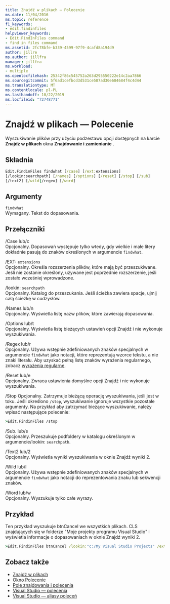 ```yaml
---
title: Znajdź w plikach — Polecenie
ms.date: 11/04/2016
ms.topic: reference
f1_keywords:
- edit.findinfiles
helpviewer_keywords:
- Edit.FindInFiles command
- find in files command
ms.assetid: 2fc78bfe-b339-4599-97f9-4cafd8a194d9
author: jillre
ms.author: jillfra
manager: jillfra
ms.workload:
- multiple
ms.openlocfilehash: 25342f86c545752a263d295550222e14c2aa7866
ms.sourcegitcommit: 5f6ad1cefbcd3d531ce587ad30e684684f4c4d44
ms.translationtype: MT
ms.contentlocale: pl-PL
ms.lasthandoff: 10/22/2019
ms.locfileid: "72748771"
---
```

# <a name="find-in-files-command"></a>Znajdź w plikach — Polecenie
Wyszukiwanie plików przy użyciu podzestawu opcji dostępnych na karcie **Znajdź w plikach** okna **Znajdowanie i zamienianie** .

## <a name="syntax"></a>Składnia

```cmd
Edit.FindinFiles findwhat [/case] [/ext:extensions]
[/lookin:searchpath] [/names] [/options] [/reset] [/stop] [/sub]
[/text2] [/wild|/regex] [/word]
```

## <a name="arguments"></a>Argumenty

`findwhat`\
Wymagany. Tekst do dopasowania.

## <a name="switches"></a>Przełączniki
/Case lub/c\
Opcjonalny. Dopasowań występuje tylko wtedy, gdy wielkie i małe litery dokładnie pasują do znaków określonych w argumencie `findwhat`.

/EXT: `extensions` \
Opcjonalny. Określa rozszerzenia plików, które mają być przeszukiwane. Jeśli nie zostanie określony, używane jest poprzednie rozszerzenie, jeśli zostało wcześniej wprowadzone.

/lookin: `searchpath` \
Opcjonalny. Katalog do przeszukania. Jeśli ścieżka zawiera spacje, ujmij całą ścieżkę w cudzysłów.

/Names lub/n\
Opcjonalny. Wyświetla listę nazw plików, które zawierają dopasowania.

/Options lub/t\
Opcjonalny. Wyświetla listę bieżących ustawień opcji Znajdź i nie wykonuje wyszukiwania.

/Regex lub/r\
Opcjonalny. Używa wstępnie zdefiniowanych znaków specjalnych w argumencie `findwhat` jako notacji, które reprezentują wzorce tekstu, a nie znaki literału. Aby uzyskać pełną listę znaków wyrażenia regularnego, zobacz [wyrażenia regularne](../../ide/using-regular-expressions-in-visual-studio.md).

/Reset lub/e\
Opcjonalny. Zwraca ustawienia domyślne opcji Znajdź i nie wykonuje wyszukiwania.

/Stop
Opcjonalny. Zatrzymuje bieżącą operację wyszukiwania, jeśli jest w toku. Jeśli określono `/stop`, wyszukiwanie ignoruje wszystkie pozostałe argumenty. Na przykład aby zatrzymać bieżące wyszukiwanie, należy wpisać następujące polecenie:

```cmd
>Edit.FindinFiles /stop
```

/Sub. lub/s\
Opcjonalny. Przeszukuje podfoldery w katalogu określonym w argumencie/lookin: `searchpath`.

/Text2 lub/2 \
Opcjonalny. Wyświetla wyniki wyszukiwania w oknie Znajdź wyniki 2.

/Wild lub/l\
Opcjonalny. Używa wstępnie zdefiniowanych znaków specjalnych w argumencie `findwhat` jako notacji do reprezentowania znaku lub sekwencji znaków.

/Word lub/w\
Opcjonalny. Wyszukuje tylko całe wyrazy.

## <a name="example"></a>Przykład
Ten przykład wyszukuje btnCancel we wszystkich plikach. CLS znajdujących się w folderze "Moje projekty programu Visual Studio" i wyświetla informacje o dopasowaniach w oknie Znajdź wyniki 2.

```cmd
>Edit.FindinFiles btnCancel /lookin:"c:/My Visual Studio Projects" /ext:*.cls /text2
```

## <a name="see-also"></a>Zobacz także

- [Znajdź w plikach](../../ide/find-in-files.md)
- [Okno Polecenie](../../ide/reference/command-window.md)
- [Pole znajdowania i polecenia](../../ide/find-command-box.md)
- [Visual Studio — polecenia](../../ide/reference/visual-studio-commands.md)
- [Visual Studio — aliasy poleceń](../../ide/reference/visual-studio-command-aliases.md)